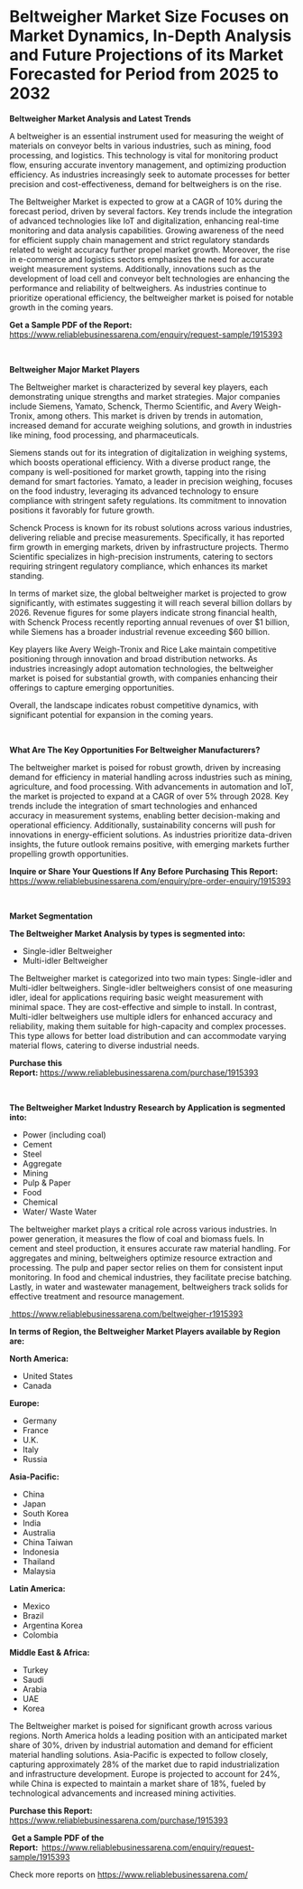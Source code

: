<p><h1>Beltweigher Market Size Focuses on Market Dynamics, In-Depth Analysis and Future Projections of its Market Forecasted for Period from 2025 to 2032</h1></p><p><strong>Beltweigher Market Analysis and Latest Trends</strong></p>
<p><p>A beltweigher is an essential instrument used for measuring the weight of materials on conveyor belts in various industries, such as mining, food processing, and logistics. This technology is vital for monitoring product flow, ensuring accurate inventory management, and optimizing production efficiency. As industries increasingly seek to automate processes for better precision and cost-effectiveness, demand for beltweighers is on the rise.</p><p>The Beltweigher Market is expected to grow at a CAGR of 10% during the forecast period, driven by several factors. Key trends include the integration of advanced technologies like IoT and digitalization, enhancing real-time monitoring and data analysis capabilities. Growing awareness of the need for efficient supply chain management and strict regulatory standards related to weight accuracy further propel market growth. Moreover, the rise in e-commerce and logistics sectors emphasizes the need for accurate weight measurement systems. Additionally, innovations such as the development of load cell and conveyor belt technologies are enhancing the performance and reliability of beltweighers. As industries continue to prioritize operational efficiency, the beltweigher market is poised for notable growth in the coming years.</p></p>
<p><strong>Get a Sample PDF of the Report:&nbsp;</strong> <a href="https://www.reliablebusinessarena.com/enquiry/request-sample/1915393?utm_campaign=2531&utm_medium=2&utm_source=Github&utm_content=ia&utm_term=10042025&utm_id=beltweigher">https://www.reliablebusinessarena.com/enquiry/request-sample/1915393</a></p>
<p>&nbsp;</p>
<p><strong>Beltweigher Major Market Players</strong></p>
<p><p>The Beltweigher market is characterized by several key players, each demonstrating unique strengths and market strategies. Major companies include Siemens, Yamato, Schenck, Thermo Scientific, and Avery Weigh-Tronix, among others. This market is driven by trends in automation, increased demand for accurate weighing solutions, and growth in industries like mining, food processing, and pharmaceuticals.</p><p>Siemens stands out for its integration of digitalization in weighing systems, which boosts operational efficiency. With a diverse product range, the company is well-positioned for market growth, tapping into the rising demand for smart factories. Yamato, a leader in precision weighing, focuses on the food industry, leveraging its advanced technology to ensure compliance with stringent safety regulations. Its commitment to innovation positions it favorably for future growth.</p><p>Schenck Process is known for its robust solutions across various industries, delivering reliable and precise measurements. Specifically, it has reported firm growth in emerging markets, driven by infrastructure projects. Thermo Scientific specializes in high-precision instruments, catering to sectors requiring stringent regulatory compliance, which enhances its market standing.</p><p>In terms of market size, the global beltweigher market is projected to grow significantly, with estimates suggesting it will reach several billion dollars by 2026. Revenue figures for some players indicate strong financial health, with Schenck Process recently reporting annual revenues of over $1 billion, while Siemens has a broader industrial revenue exceeding $60 billion.</p><p>Key players like Avery Weigh-Tronix and Rice Lake maintain competitive positioning through innovation and broad distribution networks. As industries increasingly adopt automation technologies, the beltweigher market is poised for substantial growth, with companies enhancing their offerings to capture emerging opportunities. </p><p>Overall, the landscape indicates robust competitive dynamics, with significant potential for expansion in the coming years.</p></p>
<p>&nbsp;</p>
<p><strong>What Are The Key Opportunities For Beltweigher Manufacturers?</strong></p>
<p><p>The beltweigher market is poised for robust growth, driven by increasing demand for efficiency in material handling across industries such as mining, agriculture, and food processing. With advancements in automation and IoT, the market is projected to expand at a CAGR of over 5% through 2028. Key trends include the integration of smart technologies and enhanced accuracy in measurement systems, enabling better decision-making and operational efficiency. Additionally, sustainability concerns will push for innovations in energy-efficient solutions. As industries prioritize data-driven insights, the future outlook remains positive, with emerging markets further propelling growth opportunities.</p></p>
<p><strong>Inquire or Share Your Questions If Any Before Purchasing This Report:</strong> <a href="https://www.reliablebusinessarena.com/enquiry/pre-order-enquiry/1915393?utm_campaign=2531&utm_medium=2&utm_source=Github&utm_content=ia&utm_term=10042025&utm_id=beltweigher">https://www.reliablebusinessarena.com/enquiry/pre-order-enquiry/1915393</a></p>
<p>&nbsp;</p>
<p><strong>Market Segmentation</strong></p>
<p><strong>The Beltweigher Market Analysis by types is segmented into:</strong></p>
<p><ul><li>Single-idler Beltweigher</li><li>Multi-idler Beltweigher</li></ul></p>
<p><p>The Beltweigher market is categorized into two main types: Single-idler and Multi-idler beltweighers. Single-idler beltweighers consist of one measuring idler, ideal for applications requiring basic weight measurement with minimal space. They are cost-effective and simple to install. In contrast, Multi-idler beltweighers use multiple idlers for enhanced accuracy and reliability, making them suitable for high-capacity and complex processes. This type allows for better load distribution and can accommodate varying material flows, catering to diverse industrial needs.</p></p>
<p><strong>Purchase this Report:&nbsp;</strong><a href="https://www.reliablebusinessarena.com/purchase/1915393?utm_campaign=2531&utm_medium=2&utm_source=Github&utm_content=ia&utm_term=10042025&utm_id=beltweigher">https://www.reliablebusinessarena.com/purchase/1915393</a></p>
<p>&nbsp;</p>
<p><strong>The Beltweigher Market Industry Research by Application is segmented into:</strong></p>
<p><ul><li>Power (including coal)</li><li>Cement</li><li>Steel</li><li>Aggregate</li><li>Mining</li><li>Pulp & Paper</li><li>Food</li><li>Chemical</li><li>Water/ Waste Water</li></ul></p>
<p><p>The beltweigher market plays a critical role across various industries. In power generation, it measures the flow of coal and biomass fuels. In cement and steel production, it ensures accurate raw material handling. For aggregates and mining, beltweighers optimize resource extraction and processing. The pulp and paper sector relies on them for consistent input monitoring. In food and chemical industries, they facilitate precise batching. Lastly, in water and wastewater management, beltweighers track solids for effective treatment and resource management.</p></p>
<p><a href="https://www.reliablebusinessarena.com/beltweigher-r1915393?utm_campaign=2531&utm_medium=2&utm_source=Github&utm_content=ia&utm_term=10042025&utm_id=beltweigher">&nbsp;https://www.reliablebusinessarena.com/beltweigher-r1915393</a></p>
<p><strong>In terms of Region, the Beltweigher Market Players available by Region are:</strong></p>
<p>
    <p> <strong> North America: </strong>
        <ul>
            <li>United States</li>
            <li>Canada</li>
        </ul>
        </p> 
    <p> <strong> Europe: </strong>
        <ul>
            <li>Germany</li>
            <li>France</li>
            <li>U.K.</li>
            <li>Italy</li>
            <li>Russia</li>
        </ul>
        </p> 
    <p> <strong> Asia-Pacific: </strong>
        <ul>
            <li>China</li>
            <li>Japan</li>
            <li>South Korea</li>
            <li>India</li>
            <li>Australia</li>
            <li>China Taiwan</li>
            <li>Indonesia</li>
            <li>Thailand</li>
            <li>Malaysia</li>
        </ul>
        </p> 
    <p> <strong> Latin America: </strong>
        <ul>
            <li>Mexico</li>
            <li>Brazil</li>
            <li>Argentina Korea</li>
            <li>Colombia</li>
        </ul>
        </p> 
    <p> <strong> Middle East & Africa: </strong>
        <ul>
            <li>Turkey</li>
            <li>Saudi</li>
            <li>Arabia</li>
            <li>UAE</li>
            <li>Korea</li>
        </ul>
    </p>
    </p>
<p><p>The Beltweigher market is poised for significant growth across various regions. North America holds a leading position with an anticipated market share of 30%, driven by industrial automation and demand for efficient material handling solutions. Asia-Pacific is expected to follow closely, capturing approximately 28% of the market due to rapid industrialization and infrastructure development. Europe is projected to account for 24%, while China is expected to maintain a market share of 18%, fueled by technological advancements and increased mining activities.</p></p>
<p><strong>Purchase this Report: </strong><a href="https://www.reliablebusinessarena.com/purchase/1915393?utm_campaign=2531&utm_medium=2&utm_source=Github&utm_content=ia&utm_term=10042025&utm_id=beltweigher">https://www.reliablebusinessarena.com/purchase/1915393</a></p>
<p>&nbsp;<strong>Get a Sample PDF of the Report:&nbsp;&nbsp;</strong><a href="https://www.reliablebusinessarena.com/enquiry/request-sample/1915393?utm_campaign=2531&utm_medium=2&utm_source=Github&utm_content=ia&utm_term=10042025&utm_id=beltweigher">https://www.reliablebusinessarena.com/enquiry/request-sample/1915393</a></p>
<p><strong></strong></p>
<p>Check more reports on <a href="https://www.reliablebusinessarena.com/?utm_campaign=2531&utm_medium=2&utm_source=Github&utm_content=ia&utm_term=10042025&utm_id=beltweigher">https://www.reliablebusinessarena.com/</a></p>